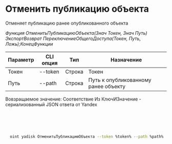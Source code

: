 ﻿---
sidebar_position: 2
---

# Отменить публикацию объекта
 Отменяет публикацию ранее опубликованного объекта


*Функция ОтменитьПубликациюОбъекта(Знач Токен, Знач Путь) ЭкспортВозврат ПереключениеОбщегоДоступа(Токен, Путь, Ложь);КонецФункции*

  | Параметр | CLI опция | Тип | Назначение |
  |-|-|-|-|
  | Токен | --token | Строка | Токен |
  | Путь | --path | Строка | Путь к опубликованному ранее объекту |

  
  Вовзращаемое значение:   Соответствие Из КлючИЗначение - сериализованный JSON ответа от Yandex

```bsl title="Пример кода"
	

	
```

```sh title="Пример команд CLI"
    
  oint yadisk ОтменитьПубликациюОбъекта --token %token% --path %path%

```


```json title="Результат"



```
